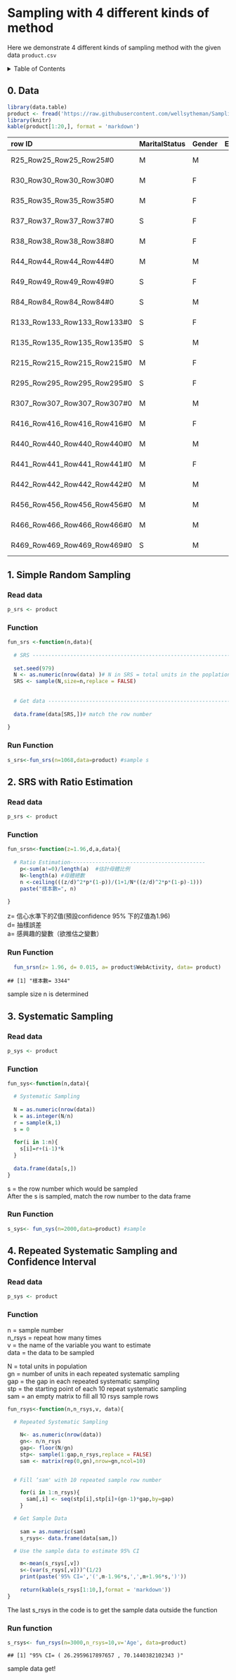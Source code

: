 

# Sampling with 4 different kinds of method

Here we demonstrate 4 different kinds of sampling method with the given data `product.csv`

<details><summary>Table of Contents</summary><p>

* [0. Data](#0-data)
* [1. Simple Random Sampling](#1-simple-random-sampling)
* [2. SRS with Ratio Estimation](#2-srs-with-ratio-estimation)
* [3. Systematic Sampling](#3-systematic-sampling)
* [4. Repeated Systematic Sampling and Confidence Interval](#4-repeated-systematic-sampling-and-confidence-interval)

</p></details><p></p>


## 0. Data

```r
library(data.table)
product <- fread('https://raw.githubusercontent.com/wellsytheman/Sampling/master/Sampling_with_4_different_methods/products.csv')
library(knitr)
kable(product[1:20,], format = 'markdown')
```



|row ID                      |MaritalStatus |Gender | EstimatedYearlyIncome| NumberOfContracts| Age| Target| Available401K| CustomerValueSegment| ChurnScore| CallActivity| SentimentRating|Products      | WebActivity| Iteration|
|:---------------------------|:-------------|:------|---------------------:|-----------------:|---:|------:|-------------:|--------------------:|----------:|------------:|---------------:|:-------------|-----------:|---------:|
|R25_Row25_Row25_Row25#0     |M             |M      |                 10000|                 2|  64|      1|             1|                    1|        0.1|            2|               2|CO Investment |           1|         0|
|R30_Row30_Row30_Row30#0     |M             |F      |                 10000|                 2|  63|      1|             1|                    1|        0.1|            2|               2|CO Investment |           1|         0|
|R35_Row35_Row35_Row35#0     |M             |F      |                 10000|                 2|  62|      1|             1|                    1|        0.1|            2|               2|CO Investment |           1|         0|
|R37_Row37_Row37_Row37#0     |S             |F      |                 40000|                 2|  32|      1|             0|                    2|        0.5|            2|               0|CO Investment |           0|         0|
|R38_Row38_Row38_Row38#0     |M             |F      |                 10000|                 2|  62|      1|             1|                    1|        0.5|            2|               2|CO Investment |           1|         0|
|R44_Row44_Row44_Row44#0     |M             |M      |                 20000|                 2|  61|      1|             1|                    1|        0.1|            2|               2|CO Investment |           1|         0|
|R49_Row49_Row49_Row49#0     |S             |F      |                 40000|                 2|  30|      0|             1|                    2|        0.5|            2|               0|CO Investment |           0|         0|
|R84_Row84_Row84_Row84#0     |S             |M      |                 80000|                 2|  53|      1|             0|                    2|        0.1|            3|               2|CO Investment |           0|         0|
|R133_Row133_Row133_Row133#0 |S             |F      |                 30000|                 2|  30|      0|             0|                    2|        0.0|            2|               0|CO Investment |           0|         0|
|R135_Row135_Row135_Row135#0 |S             |M      |                 30000|                 2|  30|      1|             0|                    2|        0.5|            2|               0|CO Investment |           0|         0|
|R215_Row215_Row215_Row215#0 |M             |F      |                 40000|                 2|  60|      0|             1|                    2|        1.0|            3|               2|CO Investment |           1|         0|
|R295_Row295_Row295_Row295#0 |S             |F      |                 80000|                 2|  56|      1|             1|                    2|        0.5|            3|               2|CO Investment |           0|         0|
|R307_Row307_Row307_Row307#0 |M             |M      |                 80000|                 2|  55|      1|             1|                    2|        0.5|            3|               2|CO Investment |           0|         0|
|R416_Row416_Row416_Row416#0 |M             |F      |                 60000|                 4|  65|      1|             1|                    3|        0.2|            3|               3|CO Investment |           1|         0|
|R440_Row440_Row440_Row440#0 |M             |M      |                 80000|                 2|  63|      0|             0|                    3|        0.5|            3|               5|CO Investment |           0|         0|
|R441_Row441_Row441_Row441#0 |M             |F      |                 90000|                 2|  63|      0|             0|                    3|        0.5|            3|               5|CO Investment |           0|         0|
|R442_Row442_Row442_Row442#0 |M             |M      |                 90000|                 2|  62|      0|             1|                    3|        1.0|            3|               5|CO Investment |           0|         0|
|R456_Row456_Row456_Row456#0 |M             |M      |                120000|                 4|  36|      1|             1|                    1|        1.0|            4|               5|CO Investment |           5|         0|
|R466_Row466_Row466_Row466#0 |M             |M      |                150000|                 4|  39|      0|             1|                    1|        1.0|            5|               0|CO Investment |           5|         0|
|R469_Row469_Row469_Row469#0 |S             |M      |                 10000|                 2|  37|      0|             0|                    3|        0.1|            1|               0|CO Investment |           0|         0|

  
## 1. Simple Random Sampling

### Read data 

```r
p_srs <- product 
```

### Function

```r
fun_srs <-function(n,data){
  
  # SRS ---------------------------------------------------------------------
  
  set.seed(979)
  N <- as.numeric(nrow(data) )# N in SRS = total units in the poplation
  SRS <- sample(N,size=n,replace = FALSE) 
  
  
  # Get data ----------------------------------------------------------------
  
  data.frame(data[SRS,])# match the row number 
  
}
```


### Run Function

```r
s_srs<-fun_srs(n=1068,data=product) #sample s
```
   
  
## 2. SRS with Ratio Estimation 
### Read data

```r
p_srs <- product
```

### Function

```r
fun_srsn<-function(z=1.96,d,a,data){
    
  # Ratio Estimation-------------------------------------------
    p<-sum(a!=0)/length(a)  #估計母體比例
    N<-length(a) #母體總數
    n <-ceiling(((z/d)^2*p*(1-p))/(1+1/N*((z/d)^2*p*(1-p)-1)))
    paste("樣本數=", n)
    
}
```
  z= 信心水準下的Z值(預設confidence 95% 下的Z值為1.96)  
  d= 抽樣誤差  
  a= 感興趣的變數（欲推估之變數）

### Run Function


```r
  fun_srsn(z= 1.96, d= 0.015, a= product$WebActivity, data= product) 
```

```
## [1] "樣本數= 3344"
```
  sample size n is determined   
  

## 3. Systematic Sampling  
### Read data

```r
p_sys <- product
```


### Function 

```r
fun_sys<-function(n,data){

  # Systematic Sampling 
  
  N = as.numeric(nrow(data))
  k = as.integer(N/n)  
  r = sample(k,1)    
  s = 0 
  
  for(i in 1:n){
    s[i]=r+(i-1)*k
  }
  
  data.frame(data[s,]) 
}
```
s = the row number which would be sampled  
After the s is sampled, match the row number to the data frame  

### Run Function 

```r
s_sys<- fun_sys(n=2000,data=product) #sample  
```



## 4. Repeated Systematic Sampling and Confidence Interval 
### Read data

```r
p_sys <- product
```

### Function
n = sample number  
n_rsys = repeat how many times  
v = the name of the variable you want to estimate  
data = the data to be sampled

N = total units in population  
gn = number of units in each repeated systematic sampling  
gap = the gap in each repeated systematic sampling  
stp = the starting point of each 10 repeat systematic sampling  
sam = an empty matrix to fill all 10 rsys sample rows   


```r
fun_rsys<-function(n,n_rsys,v, data){
  
  # Repeated Systematic Sampling 

    N<- as.numeric(nrow(data)) 
    gn<- n/n_rsys 
    gap<- floor(N/gn) 
    stp<- sample(1:gap,n_rsys,replace = FALSE) 
    sam <- matrix(rep(0,gn),nrow=gn,ncol=10) 


  # Fill ‘sam' with 10 repeated sample row number

    for(i in 1:n_rsys){
      sam[,i] <- seq(stp[i],stp[i]+(gn-1)*gap,by=gap)
    }

  # Get Sample Data
    
    sam = as.numeric(sam)
    s_rsys<- data.frame(data[sam,])

  # Use the sample data to estimate 95% CI

    m<-mean(s_rsys[,v])
    s<-(var(s_rsys[,v]))^(1/2)
    print(paste('95% CI=','(',m-1.96*s,',',m+1.96*s,')'))
    
    return(kable(s_rsys[1:10,],format = 'markdown'))
}
```
The last s_rsys in the code is to get the sample data outside the function

### Run function 

```r
s_rsys<- fun_rsys(n=3000,n_rsys=10,v='Age', data=product)
```

```
## [1] "95% CI= ( 26.2959617897657 , 70.1440382102343 )"
```
sample data get!




